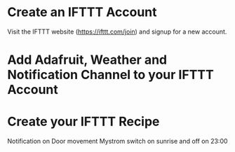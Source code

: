 
# Create an IFTTT Account
Visit the IFTTT website (https://ifttt.com/join) and signup for a new account.

# Add Adafruit, Weather and Notification Channel to your IFTTT Account

# Create your IFTTT Recipe
Notification on Door movement
Mystrom switch on sunrise and off on 23:00
